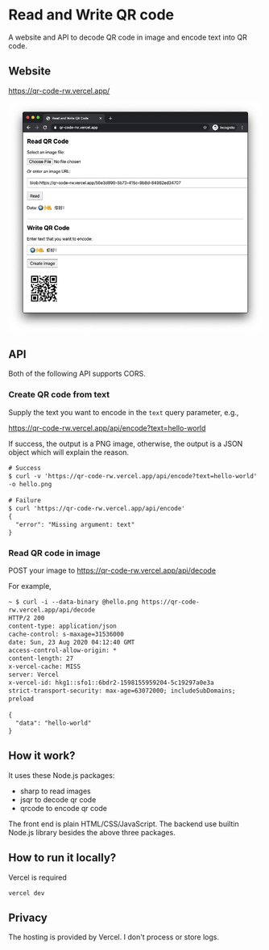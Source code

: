 # Read and Write QR code

A website and API to decode QR code in image and encode text into QR code.

## Website

https://qr-code-rw.vercel.app/

![screen shot of the website](Screen-Shot-2020-08-23-at-12.00.46.png)

## API

Both of the following API supports CORS.

### Create QR code from text

Supply the text you want to encode in the `text` query parameter, e.g.,

https://qr-code-rw.vercel.app/api/encode?text=hello-world

If success, the output is a PNG image, otherwise, the output is a JSON object
which will explain the reason.

```
# Success
$ curl -v 'https://qr-code-rw.vercel.app/api/encode?text=hello-world' -o hello.png

# Failure
$ curl 'https://qr-code-rw.vercel.app/api/encode'
{
  "error": "Missing argument: text"
}
```

### Read QR code in image

POST your image to https://qr-code-rw.vercel.app/api/decode

For example,

```
~ $ curl -i --data-binary @hello.png https://qr-code-rw.vercel.app/api/decode
HTTP/2 200
content-type: application/json
cache-control: s-maxage=31536000
date: Sun, 23 Aug 2020 04:12:40 GMT
access-control-allow-origin: *
content-length: 27
x-vercel-cache: MISS
server: Vercel
x-vercel-id: hkg1::sfo1::6bdr2-1598155959204-5c19297a0e3a
strict-transport-security: max-age=63072000; includeSubDomains; preload

{
  "data": "hello-world"
}
```

## How it work?

It uses these Node.js packages:

- sharp to read images
- jsqr to decode qr code
- qrcode to encode qr code

The front end is plain HTML/CSS/JavaScript. The backend use builtin Node.js
library besides the above three packages.

## How to run it locally?

Vercel is required

```
vercel dev
```

## Privacy

The hosting is provided by Vercel. I don't process or store logs.

